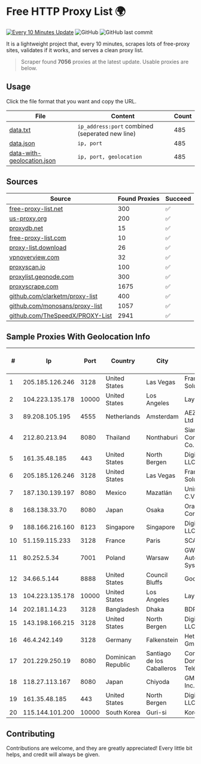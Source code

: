 
# Free HTTP Proxy List 🌍

[![Every 10 Minutes Update](https://github.com/mertguvencli/http-proxy-list/actions/workflows/main.yml/badge.svg?branch=main)](https://github.com/mertguvencli/http-proxy-list/actions/workflows/main.yml)
![GitHub](https://img.shields.io/github/license/mertguvencli/http-proxy-list)
![GitHub last commit](https://img.shields.io/github/last-commit/mertguvencli/http-proxy-list)

It is a lightweight project that, every 10 minutes, scrapes lots of free-proxy sites, validates if it works, and serves a clean proxy list.


> Scraper found **7056** proxies at the latest update. Usable proxies are below.

## Usage

Click the file format that you want and copy the URL.


|File|Content|Count|
|----|-------|-----|
|[data.txt](https://raw.githubusercontent.com/mertguvencli/http-proxy-list/main/proxy-list/data.txt)|`ip_address:port` combined (seperated new line)|485|
|[data.json](https://raw.githubusercontent.com/mertguvencli/http-proxy-list/main/proxy-list/data.json)|`ip, port`|485|
|[data-with-geolocation.json](https://raw.githubusercontent.com/mertguvencli/http-proxy-list/main/proxy-list/data-with-geolocation.json)|`ip, port, geolocation`|485|

## Sources

|Source|Found Proxies|Succeed|
|------|-------------|-------|
|[free-proxy-list.net](https://free-proxy-list.net)|300|✅|
|[us-proxy.org](https://www.us-proxy.org)|200|✅|
|[proxydb.net](http://proxydb.net)|15|✅|
|[free-proxy-list.com](https://free-proxy-list.com/?page=&port=&type%5B%5D=http&type%5B%5D=https&up_time=0&search=Search)|10|✅|
|[proxy-list.download](https://www.proxy-list.download/HTTP)|26|✅|
|[vpnoverview.com](https://vpnoverview.com/privacy/anonymous-browsing/free-proxy-servers)|32|✅|
|[proxyscan.io](https://www.proxyscan.io)|100|✅|
|[proxylist.geonode.com](https://proxylist.geonode.com/api/proxy-list?limit=300&page=1&sort_by=lastChecked&sort_type=desc&protocols=http,https)|300|✅|
|[proxyscrape.com](https://api.proxyscrape.com/v2/?request=displayproxies&protocol=http&timeout=10000&country=all&ssl=all&anonymity=all)|1675|✅|
|[github.com/clarketm/proxy-list](https://raw.githubusercontent.com/clarketm/proxy-list/master/proxy-list-raw.txt)|400|✅|
|[github.com/monosans/proxy-list](https://raw.githubusercontent.com/monosans/proxy-list/main/proxies/http.txt)|1057|✅|
|[github.com/TheSpeedX/PROXY-List](https://raw.githubusercontent.com/TheSpeedX/PROXY-List/master/http.txt)|2941|✅|


## Sample Proxies With Geolocation Info

|#|Ip|Port|Country|City|Internet Service Provider|
|-|--|----|-------|----|-------------------------|
|1|205.185.126.246|3128|United States|Las Vegas|FranTech Solutions|
|2|104.223.135.178|10000|United States|Los Angeles|LayerHost|
|3|89.208.105.195|4555|Netherlands|Amsterdam|AEZA GROUP Ltd|
|4|212.80.213.94|8080|Thailand|Nonthaburi|Siamdata Communication Co.|
|5|161.35.48.185|443|United States|North Bergen|DigitalOcean, LLC|
|6|205.185.126.246|3128|United States|Las Vegas|FranTech Solutions|
|7|187.130.139.197|8080|Mexico|Mazatlán|Uninet S.A. de C.V.|
|8|168.138.33.70|8080|Japan|Osaka|Oracle Corporation|
|9|188.166.216.160|8123|Singapore|Singapore|DigitalOcean, LLC|
|10|51.159.115.233|3128|France|Paris|SCALEWAY|
|11|80.252.5.34|7001|Poland|Warsaw|GWNET Autonomus System|
|12|34.66.5.144|8888|United States|Council Bluffs|Google LLC|
|13|104.223.135.178|10000|United States|Los Angeles|LayerHost|
|14|202.181.14.23|3128|Bangladesh|Dhaka|BDPEER|
|15|143.198.166.215|3128|United States|North Bergen|DigitalOcean, LLC|
|16|46.4.242.149|3128|Germany|Falkenstein|Hetzner Online GmbH|
|17|201.229.250.19|8080|Dominican Republic|Santiago de los Caballeros|Compañía Dominicana de Teléfonos S. A.|
|18|118.27.113.167|8080|Japan|Chiyoda|GMO Internet, Inc.|
|19|161.35.48.185|443|United States|North Bergen|DigitalOcean, LLC|
|20|115.144.101.200|10000|South Korea|Guri-si|Korea Telecom|



## Contributing

Contributions are welcome, and they are greatly appreciated! Every
little bit helps, and credit will always be given.

